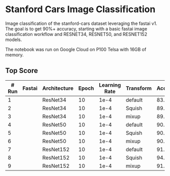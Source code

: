 # Stanford Cars Image Classification

Image classification of the stanford-cars dataset leveraging the fastai v1. The goal is to get 90%+ accuracy, starting with a basic fastai image classification workflow and RESNET34, RESNET50, and RESNET152 models. 

The notebook was run on Google Cloud on P100 Telsa with 16GB of memory.

## Top Score

| # Run|Fastai|Architecture|Epoch  |Learning Rate| Transform 	| Accuracy 	| Image Size|
|------|------|------------|-------|-------------|-----------	|----------	|---------	|
|   1  |      |ResNet34    |  10   |  1e-4       |  default   |  83.40%  	| 299x299   |
|   2  |      |ResNet34    |  10   |  1e-4       |  Squish    |  89.01%  	| 299x299   |
|   3  |      |ResNet34    |  10   |  1e-4       |  mixup   	|  89.18%  	| 299X299   |
|   4  |      |ResNet50    |  10   |  1e-4       |  default   |  90.85%   | 299x299   |
|   5  |      |ResNet50    |  10   |  1e-4       |  Squish    |  90.92% 	| 299x299   |
|   6  |      |ResNet50    |  10   |  1e-4       |  mixup   	|  90.72%  	| 299X299   |
|   7  |      |ResNet152   |  10   |  1e-4       |  default   |  91.94%   | 299x299   |
|   8  |      |ResNet152   |  10   |  1e-4       |  Squish    |  94.63%  	| 299x299   |
|   9  |      |ResNet152   |  10   |  1e-4       |  mixup   	|  91.94%  	| 299X299   |
